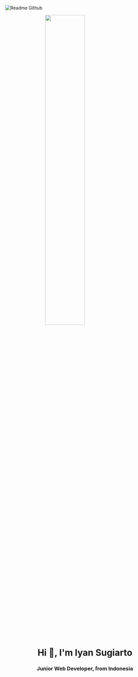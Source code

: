 ![Readme Github](https://github.com/IyanSugiarto18/IyanSugiarto18/assets/104921316/4f7f3208-48d3-4558-acc7-39b193c5ef1a)


<img style="display: block; margin-left: auto; margin-right: auto; width: 50%;" src="https://github.com/IyanSugiarto18/IyanSugiarto18/assets/104921316/4f7f3208-48d3-4558-acc7-39b193c5ef1a" />

<h1 align="center">Hi 👋, I'm Iyan Sugiarto</h1>
<h3 align="center">Junior Web Developer, from Indonesia</h3>
